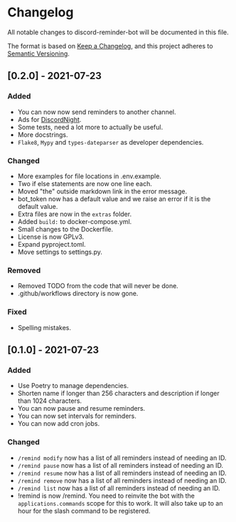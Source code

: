 # Changelog

All notable changes to discord-reminder-bot will be documented in this file.

The format is based on [Keep a Changelog](https://keepachangelog.com/en/1.0.0/),
and this project adheres to [Semantic Versioning](https://semver.org/spec/v2.0.0.html).

## [0.2.0] - 2021-07-23

### Added

- You can now now send reminders to another channel.
- Ads for [DiscordNight](https://github.com/KillYoy/DiscordNight).
- Some tests, need a lot more to actually be useful.
- More docstrings.
- `Flake8`, `Mypy` and `types-dateparser` as developer dependencies.

### Changed

- More examples for file locations in .env.example.
- Two if else statements are now one line each.
- Moved "the" outside markdown link in the error message.
- bot_token now has a default value and we raise an error if it is the default value.
- Extra files are now in the `extras` folder.
- Added `build:` to docker-compose.yml.
- Small changes to the Dockerfile.
- License is now GPLv3.
- Expand pyproject.toml.
- Move settings to settings.py.

### Removed

- Removed TODO from the code that will never be done.
- .github/workflows directory is now gone.

### Fixed

- Spelling mistakes.

## [0.1.0] - 2021-07-23

### Added

- Use Poetry to manage dependencies.
- Shorten name if longer than 256 characters and description if longer than 1024 characters.
- You can now pause and resume reminders.
- You can now set intervals for reminders.
- You can now add cron jobs.

### Changed

- `/remind modify` now has a list of all reminders instead of needing an ID.
- `/remind pause` now has a list of all reminders instead of needing an ID.
- `/remind resume` now has a list of all reminders instead of needing an ID.
- `/remind remove` now has a list of all reminders instead of needing an ID.
- `/remind list` now has a list of all reminders instead of needing an ID.
- !remind is now /remind. You need to reinvite the bot with the `applications.commands` scope for this to work. It will also take up to an hour for the slash command to be registered.
